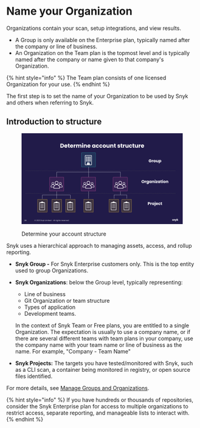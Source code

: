 # Name your Organization

Organizations contain your scan, setup integrations, and view results.

* A Group is only available on the Enterprise plan, typically named after the company or line of business.
* An Organization on the Team plan is the topmost level and is typically named after the company or name given to that company's Organization.

{% hint style="info" %}
The Team plan consists of one licensed Organization for your use.
{% endhint %}

The first step is to set the name of your Organization to be used by Snyk and others when referring to Snyk.

## Introduction to structure

<div align="left"><figure><img src="../../../.gitbook/assets/determine-account-structure.png" alt="Determine your account structure" width="563"><figcaption><p>Determine your account structure</p></figcaption></figure></div>

Snyk uses a hierarchical approach to managing assets, access, and rollup reporting.

* **Snyk Group -** For Snyk Enterprise customers only. This is the top entity used to group Organizations.
*   **Snyk Organizations**: below the Group level, typically representing:

    * Line of business
    * Git Organization or team structure
    * Types of application
    * Development teams.

    In the context of Snyk Team or Free plans, you are entitled to a single Organization. The expectation is usually to use a company name, or if there are several different teams with team plans in your company, use the company name with your team name or line of business as the name. For example, "Company - Team Name"
* **Snyk Projects:** The targets you have tested/monitored with Snyk, such as a CLI scan, a container being monitored in registry, or open source files identified.

For more details, see [Manage Groups and Organizations](../../../snyk-admin/groups-and-organizations/).

{% hint style="info" %}
If you have hundreds or thousands of repositories, consider the Snyk Enterprise plan for access to multiple organizations to restrict access, separate reporting, and manageable lists to interact with.
{% endhint %}

